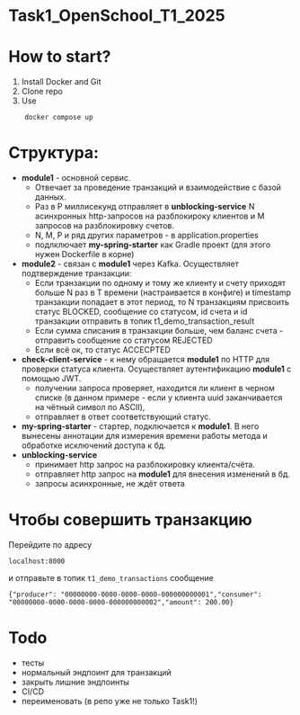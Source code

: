 # Task1_OpenSchool_T1_2025

# How to start?

1. Install Docker and Git
2. Clone repo
3. Use
```
    docker compose up
```

# Структура:
- **module1** - основной сервис. 
  - Отвечает за проведение транзакций и взаимодействие с базой данных. 
  - Раз в P миллисекунд отправляет в **unblocking-service** N асинхронных http-запросов на разблокироку клиентов и M запросов на разблокировку счетов. 
  - N, M, P и ряд других параметров - в application.properties
  - подлключает **my-spring-starter** как Gradle проект (для этого нужен Dockerfile в корне)
- **module2** - связан с **module1** через Kafka. Осуществляет подтверждение транзакции: 
  - Если транзакции по одному и тому же клиенту и счету приходят больше N раз в Т времени (настраивается в конфиге) и timestamp транзакции попадает в этот период, то N транзакциям присвоить статус BLOCKED, сообщение со статусом, id счета и id транзакции отправить в топик t1_demo_transaction_result 
  - Если сумма списания в транзакции больше, чем баланс счета - отправить сообщение со статусом REJECTED 
  - Если всё ок, то статус ACCECPTED
- **check-client-service** - к нему обращается **module1** по HTTP для проверки статуса клиента. Осуществляет аутентификацию **module1** с помощью JWT.
  - получении запроса проверяет, находится ли клиент в черном списке (в данном примере - если у клиента uuid заканчивается на чётный символ по ASCII), 
  - отправляет в ответ соответствующий статус. 
- **my-spring-starter** - стартер, подключается к **module1**. В него вынесены аннотации для измерения времени работы метода и обработке исключений доступа к бд.
- **unblocking-service** 
  - принимает http запрос на разблокировку клиента/счёта. 
  - отправляет http запрос на **module1** для внесения изменений в бд.
  - запросы асинхронные, не ждёт ответа


# Чтобы совершить транзакцию
Перейдите по адресу 
```
localhost:8000
```
и отправьте в топик `t1_demo_transactions`
сообщение
```
{"producer": "00000000-0000-0000-0000-000000000001","consumer": "00000000-0000-0000-0000-000000000002","amount": 200.00}
```


# Todo
- тесты
- нормальный эндпоинт для транзакций
- закрыть лишние эндпоинты
- CI/CD
- переименовать (в репо уже не только Task1!)